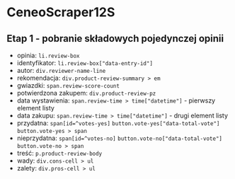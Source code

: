 # CeneoScraper12S
## Etap 1 - pobranie składowych pojedynczej opinii
- opinia: `li.review-box`
- identyfikator: `li.review-box["data-entry-id"]`
- autor: `div.reviewer-name-line`
- rekomendacja: `div.product-review-summary > em`
- gwiazdki: `span.review-score-count`
- potwierdzona zakupem: `div.product-review-pz`
- data wystawienia: `span.review-time > time["datetime"]` - pierwszy element listy
- data zakupu: `span.review-time > time["datetime"]` - drugi element listy
- przydatna: `span[id=^votes-yes]`
             `button.vote-yes["data-total-vote"]`
             `button.vote-yes > span`
- nieprzydatna: `span[id=^votes-no]`
                `button.vote-no["data-total-vote"]`
                `button.vote-no > span`
- treść: `p.product-review-body`
- wady: `div.cons-cell > ul`
- zalety: `div.pros-cell > ul`